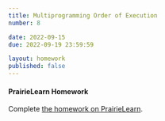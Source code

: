 ```yaml
---
title: Multiprogramming Order of Execution
number: 8

date: 2022-09-15
due: 2022-09-19 23:59:59

layout: homework
published: false
---
```


#### PrairieLearn Homework

Complete [the homework on PrairieLearn](https://www.prairielearn.org/pl/course_instance/129520).